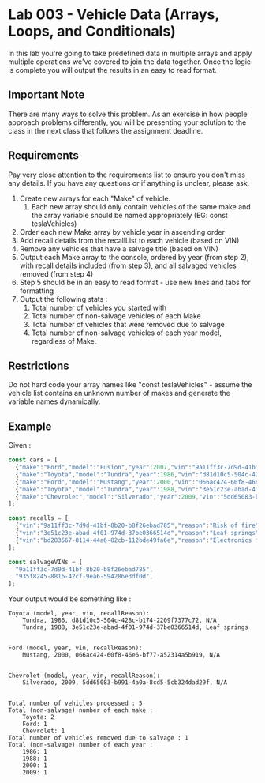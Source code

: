 # Lab 003 - Vehicle Data (Arrays, Loops, and Conditionals)
In this lab you're going to take predefined data in multiple arrays and apply multiple operations we've covered to join the data together.  Once the logic is complete you will output the results in an easy to read format.

## Important Note
There are many ways to solve this problem.  As an exercise in how people approach problems differently, you will be presenting your solution to the class in the next class that follows the assignment deadline.

## Requirements
Pay very close attention to the requirements list to ensure you don't miss any details.  If you have any questions or if anything is unclear, please ask.

1.  Create new arrays for each "Make" of vehicle.  
    1.  Each new array should only contain vehicles of the same make and the array variable should be named appropriately (EG: const teslaVehicles)
2.  Order each new Make array by vehicle year in ascending order
3.  Add recall details from the recallList to each vehicle (based on VIN)
4.  Remove any vehicles that have a salvage title (based on VIN)
5.  Output each Make array to the console, ordered by year (from step 2), with recall details included (from step 3), and all salvaged vehicles removed (from step 4)
6.  Step 5 should be in an easy to read format - use new lines and tabs for formatting
7.  Output the following stats : 
    1.  Total number of vehicles you started with
    2.  Total number of non-salvage vehicles of each Make
    3.  Total number of vehicles that were removed due to salvage
    4.  Total number of non-salvage vehicles of each year model, regardless of Make.

## Restrictions
Do not hard code your array names like "const teslaVehicles" - assume the vehicle list contains an unknown number of makes and generate the variable names dynamically.  

## Example
Given : 
```javascript
const cars = [
  {"make":"Ford","model":"Fusion","year":2007,"vin":"9a11ff3c-7d9d-41bf-8b20-b8f26ebad785"},
  {"make":"Toyota","model":"Tundra","year":1986,"vin":"d81d10c5-504c-428c-b174-2209f7377c72"},
  {"make":"Ford","model":"Mustang","year":2000,"vin":"066ac424-60f8-46e6-bf77-a52314a5b919"},
  {"make":"Toyota","model":"Tundra","year":1988,"vin":"3e51c23e-abad-4f01-974d-37be0366514d"},
  {"make":"Chevrolet","model":"Silverado","year":2009,"vin":"5dd65083-b991-4a0a-8cd5-5cb324dad29f"},
];

const recalls = [
  {"vin":"9a11ff3c-7d9d-41bf-8b20-b8f26ebad785","reason":"Risk of fire"},
  {"vin":"3e51c23e-abad-4f01-974d-37be0366514d","reason":"Leaf springs"},
  {"vin":"bd283567-8114-44a6-82cb-112bde49fa6e","reason":"Electronics failure"},
];

const salvageVINs = [
  "9a11ff3c-7d9d-41bf-8b20-b8f26ebad785",
  "935f8245-8816-42cf-9ea6-594286e3df0d",
];  
```

Your output would be something like :
```
Toyota (model, year, vin, recallReason):
	Tundra, 1986, d81d10c5-504c-428c-b174-2209f7377c72, N/A
	Tundra, 1988, 3e51c23e-abad-4f01-974d-37be0366514d, Leaf springs


Ford (model, year, vin, recallReason):
	Mustang, 2000, 066ac424-60f8-46e6-bf77-a52314a5b919, N/A


Chevrolet (model, year, vin, recallReason):
	Silverado, 2009, 5dd65083-b991-4a0a-8cd5-5cb324dad29f, N/A


Total number of vehicles processed : 5
Total (non-salvage) number of each make :
	Toyota: 2
	Ford: 1
	Chevrolet: 1
Total number of vehicles removed due to salvage : 1
Total (non-salvage) number of each year :
	1986: 1
	1988: 1
	2000: 1
	2009: 1
```
